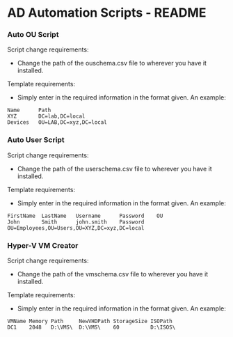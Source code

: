 # AD Automation Scripts - README

### Auto OU Script

Script change requirements:
* Change the path of the ouschema.csv file to wherever you have it installed.

Template requirements:
* Simply enter in the required information in the format given. An example:
```csv
Name      Path
XYZ       DC=lab,DC=local
Devices   OU=LAB,DC=xyz,DC=local
```

### Auto User Script
Script change requirements:
* Change the path of the userschema.csv file to wherever you have it installed.

Template requirements:
* Simply enter in the required information in the format given. An example:
```csv
FirstName  LastName   Username      Password    OU
John       Smith	  john.smith	Password	OU=Employees,OU=Users,OU=XYZ,DC=xyz,DC=local
```

### Hyper-V VM Creator

Script change requirements:
* Change the path of the vmschema.csv file to wherever you have it installed.

Template requirements:
* Simply enter in the required information in the format given. An example:
```csv
VMName Memory Path     NewVHDPath StorageSize ISOPath
DC1    2048   D:\VMS\  D:\VMS\    60          D:\ISOS\
```